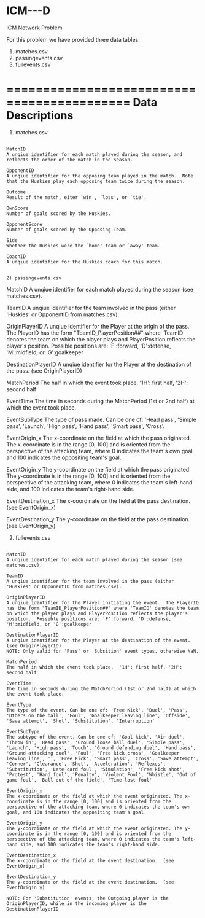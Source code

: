 # ICM---D

ICM Network Problem

For this problem we have provided three data tables:
1) matches.csv
2) passingevents.csv
3) fullevents.csv

===========================================
Data Descriptions
===========================================

1) matches.csv
~~~~~~~~~~~~~~~~~~~~~

MatchID
A unqiue identifier for each match played during the season, and reflects the order of the match in the season.

OpponentID
A unqiue identifier for the opposing team played in the match.  Note that the Huskies play each opposing team twice during the season.

Outcome
Result of the match, eiter `win', `loss', or `tie'.

OwnScore
Number of goals scored by the Huskies.

OpponentScore
Number of goals scored by the Opposing Team.

Side
Whether the Huskies were the `home' team or `away' team.

CoachID
A unqiue identifier for the Huskies coach for this match.


2) passingevents.csv
~~~~~~~~~~~~~~~~~~~~~

MatchID
A unqiue identifier for each match played during the season (see matches.csv).

TeamID
A unqiue identifier for the team involved in the pass (either 'Huskies' or OpponentID from matches.csv).

OriginPlayerID
A unqiue identifier for the Player at the origin of the pass.  The PlayerID has the form "TeamID_PlayerPosition##" where 'TeamID' denotes the team on which the player plays and PlayerPosition reflects the player's position.  Possible positions are: 'F':forward, 'D':defense, 'M':midfield, or 'G':goalkeeper

DestinationPlayerID
A unqiue identifier for the Player at the destination of the pass. (see OriginPlayerID)

MatchPeriod
The half in which the event took place.  '1H': first half, '2H': second half

EventTime
The time in seconds during the MatchPeriod (1st or 2nd half) at which the event took place.

EventSubType
The type of pass made. Can be one of: 'Head pass', 'Simple pass', 'Launch', 'High pass', 'Hand pass', 'Smart pass', 'Cross'.

EventOrigin_x
The x-coordinate on the field at which the pass originated. The x-coordinate is in the range [0, 100] and is oriented from the perspective of the attacking team, where 0 indicates the team's own goal, and 100 indicates the oppositing team's goal.

EventOrigin_y
The y-coordinate on the field at which the pass originated. The y-coordinate is in the range [0, 100] and is oriented from the perspective of the attacking team, where 0 indicates the team's left-hand side, and 100 indicates the team's right-hand side.

EventDestination_x
The x-coordinate on the field at the pass destination.  (see EventOrigin_x)

EventDestination_y
The y-coordinate on the field at the pass destination.  (see EventOrigin_y)


2) fullevents.csv
~~~~~~~~~~~~~~~~~~~~~

MatchID
A unqiue identifier for each match played during the season (see matches.csv).

TeamID
A unqiue identifier for the team involved in the pass (either 'Huskies' or OpponentID from matches.csv).

OriginPlayerID
A unqiue identifier for the Player initiating the event.  The PlayerID has the form "TeamID_PlayerPosition##" where 'TeamID' denotes the team on which the player plays and PlayerPosition reflects the player's position.  Possible positions are: 'F':forward, 'D':defense, 'M':midfield, or 'G':goalkeeper

DestinationPlayerID
A unqiue identifier for the Player at the destination of the event. (see OriginPlayerID)
NOTE: Only valid for 'Pass' or 'Subsition' event types, otherwise NaN.

MatchPeriod
The half in which the event took place.  '1H': first half, '2H': second half

EventTime
The time in seconds during the MatchPeriod (1st or 2nd half) at which the event took place.

EventType
The type of the event. Can be one of: 'Free Kick', 'Duel', 'Pass', 'Others on the ball', 'Foul', 'Goalkeeper leaving line', 'Offside', 'Save attempt', 'Shot', 'Substitution', 'Interruption'

EventSubType
The subtype of the event. Can be one of: 'Goal kick', 'Air duel', 'Throw in', 'Head pass', 'Ground loose ball duel', 'Simple pass', 'Launch', 'High pass', 'Touch', 'Ground defending duel', 'Hand pass', 'Ground attacking duel', 'Foul', 'Free kick cross', 'Goalkeeper leaving line', '', 'Free Kick', 'Smart pass', 'Cross', 'Save attempt', 'Corner', 'Clearance', 'Shot', 'Acceleration', 'Reflexes', 'Substitution', 'Late card foul', 'Simulation', 'Free kick shot', 'Protest', 'Hand foul', 'Penalty', 'Violent Foul', 'Whistle', 'Out of game foul', 'Ball out of the field', 'Time lost foul'

EventOrigin_x
The x-coordinate on the field at which the event originated. The x-coordinate is in the range [0, 100] and is oriented from the perspective of the attacking team, where 0 indicates the team's own goal, and 100 indicates the oppositing team's goal.

EventOrigin_y
The y-coordinate on the field at which the event originated. The y-coordinate is in the range [0, 100] and is oriented from the perspective of the attacking team, where 0 indicates the team's left-hand side, and 100 indicates the team's right-hand side.

EventDestination_x
The x-coordinate on the field at the event destination.  (see EventOrigin_x)

EventDestination_y
The y-coordinate on the field at the event destination.  (see EventOrigin_y)

NOTE: For 'Substitution' events, the Outgoing player is the OriginPlayerID, while in the incoming player is the DestinationPlayerID
~~~~~~~~~~~~~~~~~~~~~